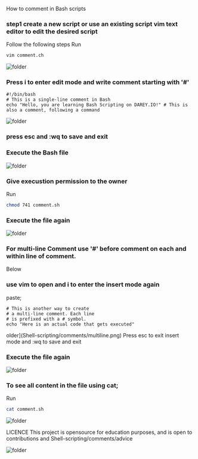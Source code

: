 How to comment in Bash scripts
### step1 create a new script or use an existing script vim text editor to edit the desired script
Follow the following steps
Run
```bash
vim comment.ch
```
![folder](Shell-scripting/comments/comment.png)

### Press i to enter edit mode and write comment starting with '#'
```
#!/bin/bash
# This is a single-line comment in Bash
echo "Hello, you are learning Bash Scripting on DAREY.IO!" # This is also a comment, following a command
```

![folder](Shell-scripting/comments/one-line.png)

### press esc and :wq to save and exit
### Execute the Bash file 

![folder](Shell-scripting/comments/run.png)
### Give execustion permission to the owner
Run
```bash
chmod 741 comment.sh
```
### Execute the file again

![folder](Shell-scripting/comments/running.png)

### For multi-line Comment use '#' before comment on each and within line of comment. 
Below
### use vim to open and i to enter the insert mode again
paste;
```
# This is another way to create
# a multi-line comment. Each line
# is prefixed with a # symbol.
echo "Here is an actual code that gets executed"
```
older](Shell-scripting/comments/multiline.png)
Press esc to exit insert mode and :wq to save and exit
###  Execute the file again

![folder](Shell-scripting/comments/multirunning.png)
### To see all content in the file using cat;
Run
```bash
cat comment.sh
```

![folder](Shell-scripting/comments/catsh.png)

LICENCE
This project is opensource for education purposes, and is open to contributions and Shell-scripting/comments/advice

![folder](Shell-scripting/comments/foldersuccess.png)
